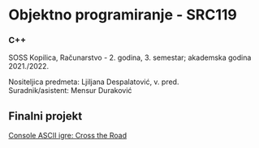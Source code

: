 # Objektno programiranje - SRC119

### C++

SOSS Kopilica, Računarstvo - 2. godina, 3. semestar; akademska godina 2021./2022.

Nositeljica predmeta: Ljiljana Despalatović, v. pred.  
Suradnik/asistent: Mensur Duraković

## Finalni projekt
[Console ASCII igre: Cross the Road](https://github.com/anamarijapapic/oop-cross-the-road)
